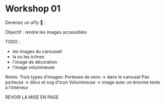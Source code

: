 <!-- .slide: class="exercice small" -->

# Workshop 01

Devenez un a11y 🤗 : 

Objectif : rendre les images accessibles 

TODO : 
- les images du caroussel
- la ou les icônes
- l'image de décoration
- l'image volumineuse

Notes:
Trois types d'images: 
Porteuse de sens -> dans le carousel
Pas porteuse -> déco et svg d'icon
Volumineuse -> image avec un énorme texte à l'intérieur

REVOIR LA MISE EN PAGE
